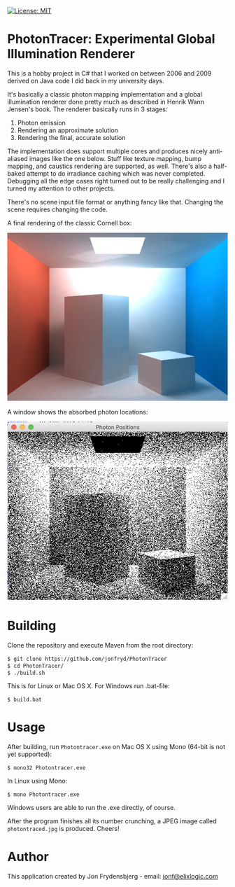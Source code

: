 [![License: MIT](https://img.shields.io/badge/License-MIT-yellow.svg)](https://opensource.org/licenses/MIT)

# PhotonTracer: Experimental Global Illumination Renderer

This is a hobby project in C# that I worked on between 2006 and 2009 derived on Java code I did back in my university days.

It's basically a classic photon mapping implementation and a global illumination renderer done pretty much as
described in Henrik Wann Jensen's book. The renderer basically runs in 3 stages:

1. Photon emission
2. Rendering an approximate solution
3. Rendering the final, accurate solution

The implementation does support multiple cores and produces nicely anti-aliased images like the one below. Stuff like texture mapping,
bump mapping, and caustics rendering are supported, as well. There's also a half-baked attempt to do irradiance caching which was never
completed. Debugging all the edge cases right turned out to be really challenging and I turned my attention to other projects.

There's no scene input file format or anything fancy like that. Changing the scene requires changing the code.

A final rendering of the classic Cornell box:

<img src="example.jpg" alt="Rendering example" width="512" height="384"/>

A window shows the absorbed photon locations:

<img src="photon_locations.png" alt="Rendering example" width="513" height="407"/>

# Building

Clone the repository and execute Maven from the root directory:

    $ git clone https://github.com/jonfryd/PhotonTracer
    $ cd PhotonTracer/
    $ ./build.sh

This is for Linux or Mac OS X. For Windows run .bat-file:

    $ build.bat

# Usage

After building, run ```Photontracer.exe``` on Mac OS X using Mono (64-bit is not yet supported):

    $ mono32 Photontracer.exe

In Linux using Mono:

    $ mono Photontracer.exe

Windows users are able to run the .exe directly, of course.

After the program finishes all its number crunching, a JPEG image called ```photontraced.jpg``` is produced.
Cheers!

# Author

This application created by Jon Frydensbjerg - email: jonf@elixlogic.com
